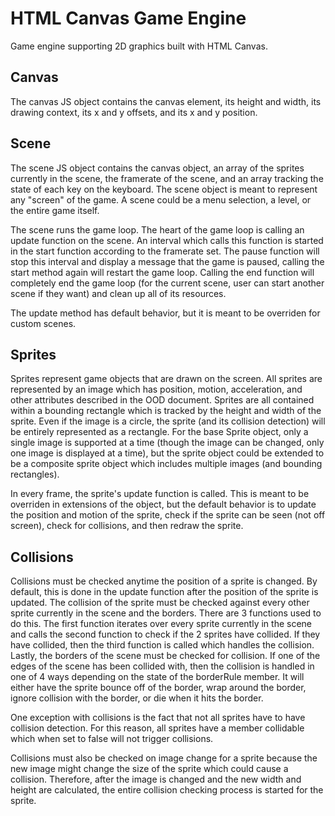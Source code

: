 # HTML Canvas Game Engine
Game engine supporting 2D graphics built with HTML Canvas.

## Canvas
The canvas JS object contains the canvas element, its height and width, its drawing context, its x and y offsets, and its x and y position. 

## Scene
The scene JS object contains the canvas object, an array of the sprites currently in the scene, the framerate of the scene, and an array tracking the state of each key on the keyboard. The scene object is meant to represent any "screen" of the game. A scene could be a menu selection, a level, or the entire game itself. 

The scene runs the game loop. The heart of the game loop is calling an update function on the scene. An interval which calls this function is started in the start function according to the framerate set. The pause function will stop this interval and display a message that the game is paused, calling the start method again will restart the game loop. Calling the end function will completely end the game loop (for the current scene, user can start another scene if they want) and clean up all of its resources. 

The update method has default behavior, but it is meant to be overriden for custom scenes. 

## Sprites
Sprites represent game objects that are drawn on the screen. All sprites are represented by an image which has position, motion, acceleration, and other attributes described in the OOD document. Sprites are all contained within a bounding rectangle which is tracked by the height and width of the sprite. Even if the image is a circle, the sprite (and its collision detection) will be entirely represented as a rectangle. For the base Sprite object, only a single image is supported at a time (though the image can be changed, only one image is displayed at a time), but the sprite object could be extended to be a composite sprite object which includes multiple images (and bounding rectangles).

In every frame, the sprite's update function is called. This is meant to be overriden in extensions of the object, but the default behavior is to update the position and motion of the sprite, check if the sprite can be seen (not off screen), check for collisions, and then redraw the sprite.

## Collisions
Collisions must be checked anytime the position of a sprite is changed. By default, this is done in the update function after the position of the sprite is updated. The collision of the sprite must be checked against every other sprite currently in the scene and the borders. There are 3 functions used to do this. The first function iterates over every sprite currently in the scene and calls the second function to check if the 2 sprites have collided. If they have collided, then the third function is called which handles the collision. Lastly, the borders of the scene must be checked for collision. If one of the edges of the scene has been collided with, then the collision is handled in one of 4 ways depending on the state of the borderRule member. It will either have the sprite bounce off of the border, wrap around the border, ignore collision with the border, or die when it hits the border. 

One exception with collisions is the fact that not all sprites have to have collision detection. For this reason, all sprites have a member collidable which when set to false will not trigger collisions.

Collisions must also be checked on image change for a sprite because the new image might change the size of the sprite which could cause a collision. Therefore, after the image is changed and the new width and height are calculated, the entire collision checking process is started for the sprite.